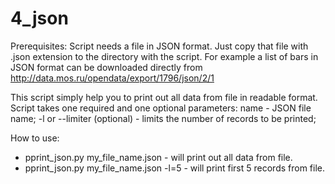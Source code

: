 # 4_json

Prerequisites:
Script needs a file in JSON format. Just copy that file with .json extension to the directory with the script.
For example a list of bars in JSON format can be downloaded directly from http://data.mos.ru/opendata/export/1796/json/2/1

This script simply help you to print out all data from file in readable format.
Script takes one required and one optional parameters: 
	name - JSON file name;
	-l or --limiter (optional) - limits the number of records to be printed;

How to use:

- pprint_json.py my_file_name.json - will print out all data from file.
- pprint_json.py my_file_name.json -l=5 - will print first 5 records from file.
